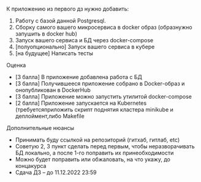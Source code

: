 К приложению из первого дз нужно добавить:
1. Работу с базой данной Postgresql.
2. Сборку самого вашего микросервиса в docker образ (образнужно запушить в docker hub)
3. Запуск вашего сервиса и БД через docker-compose
4. [полуопционально] Запуск вашего сервиса в кубере
5. [на будущее] Написать тесты

Оценка
- [3 балла] В приложение добавлена работа с БД
- [3 балла] Получившееся приложение собрано в Docker-образ и онопубликован в DockerHub
- [3 балла] Приложение можно запустить утилитой docker-compose 
- [2 балла] Приложение запускается на Kubernetes (требуетсяприложить скрипт поднятия кластера minikube и деплоймент,либо Makefile

Дополнительные нюансы 
- Принимать буду ссылкой на репозиторий (гитхаб, гитлаб, etc)
- Советую 2, 3 пункт сделать перед первым, чтобы неразворачивать БД локально, а после 1-го поправить их принеобходимости
- Можно будет поправить или обжаловать, на что укажу, до концакурса
- Сдача ДЗ – до 11.12.2022 23:59

